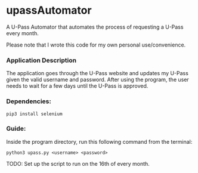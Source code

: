 # upassAutomator
A U-Pass Automator that automates the process of requesting a U-Pass every month.

Please note that I wrote this code for my own personal use/convenience. 

### Application Description
The application goes through the U-Pass website and updates my U-Pass given the valid username and password.
After using the program, the user needs to wait for a few days until the U-Pass is approved.

### Dependencies:

`pip3 install selenium`

### Guide:
Inside the program directory, run this following command from the terminal:


`python3 upass.py <username> <password>`

TODO: 
Set up the script to run on the 16th of every month.
